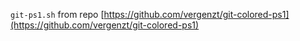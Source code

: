 `git-ps1.sh` from repo [https://github.com/vergenzt/git-colored-ps1](https://github.com/vergenzt/git-colored-ps1)